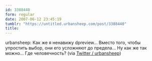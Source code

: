 ```yaml
---
id: 3388440
form: regular
date: 2007-06-12 23:45:19
tumblr: "https://untitled.urbansheep.com/post/3388440"
title:
---
```


<p>urbansheep: Как же я ненавижу dpreview&hellip; Вместо того, чтобы упростить выбор, они его усложняют до предела&hellip; Ну как же так можно&hellip; Где человечность? (via <a href="http://twitter.com/urbansheep/statuses/101879392">Twitter / urbansheep</a>)</p>

